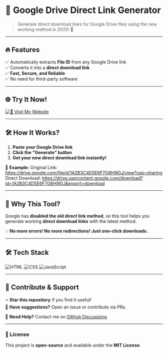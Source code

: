 # 🚀 Google Drive Direct Link Generator

> Generate direct download links for Google Drive files using the new working method in 2025! 🎯

---

## 🔥 Features
✅ Automatically extracts **File ID** from any Google Drive link  
✅ Converts it into a **direct download link**  
✅ **Fast, Secure, and Reliable**  
✅ No need for third-party software  

---

## 🌐 Try It Now!  
[![🚀 Visit My Website](https://img.shields.io/badge/🔗_Try%20Now%20!-blue?style=for-the-badge)](https://shahid24x7free02.github.io/Google-Drive-Direct-Link-Generator-New/)

---

## 🛠️ How It Works?
1. **Paste your Google Drive link**  
2. **Click the "Generate" button**  
3. **Get your new direct download link instantly!**  

🔗 **Example:**
Original Link: https://drive.google.com/file/d/1A2B3C4D5E6F7G8H9I0J/view?usp=sharing
Direct Download: https://drive.usercontent.google.com/download?id=1A2B3C4D5E6F7G8H9I0J&export=download

---


## 📜 Why This Tool?  
Google has **disabled the old direct link method**, so this tool helps you generate working **direct download links** with the latest method.

💡 **No more errors! No more redirections! Just one-click downloads.**  

---

## 🛠️ Tech Stack
![HTML](https://img.shields.io/badge/HTML5-%23E34F26.svg?style=for-the-badge&logo=html5&logoColor=white)
![CSS](https://img.shields.io/badge/CSS3-%231572B6.svg?style=for-the-badge&logo=css3&logoColor=white)
![JavaScript](https://img.shields.io/badge/JavaScript-%23F7DF1E.svg?style=for-the-badge&logo=javascript&logoColor=black)

---

## 🤝 Contribute & Support  
⭐ **Star this repository** if you find it useful!  
💬 **Have suggestions?** Open an issue or contribute via PRs.  

📧 **Need Help?** Contact me on [GitHub Discussions](https://github.com/YOUR_GITHUB/discussions)

---

### 📝 License  
This project is **open-source** and available under the **MIT License**.
